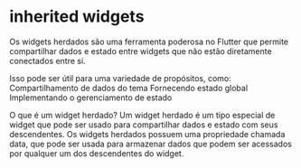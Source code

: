 # inherited widgets

Os widgets herdados são uma ferramenta poderosa no Flutter que permite compartilhar dados e estado entre widgets que não estão diretamente conectados entre si. 

Isso pode ser útil para uma variedade de propósitos, como:
Compartilhamento de dados do tema
Fornecendo estado global
Implementando o gerenciamento de estado

O que é um widget herdado?
Um widget herdado é um tipo especial de widget que pode ser usado para compartilhar dados e estado com seus descendentes. Os widgets herdados possuem uma propriedade chamada data, que pode ser usada para armazenar dados que podem ser acessados ​​por qualquer um dos descendentes do widget.